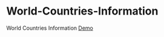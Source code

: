 # World-Countries-Information
World Countries Information
[Demo](https://moscuet.github.io/World-Countries-Information/)
